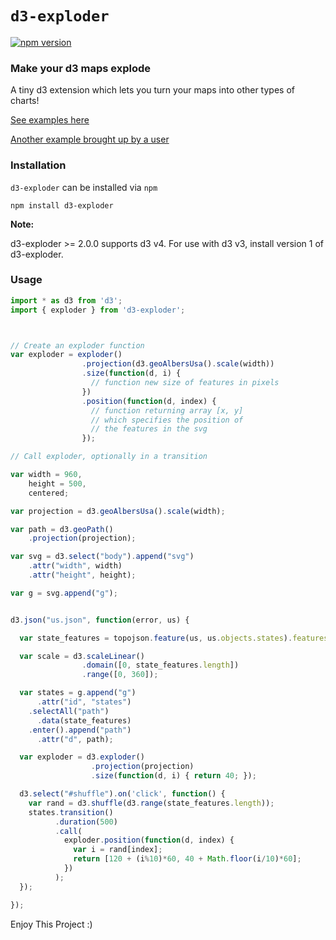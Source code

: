 # `d3-exploder`

[![npm version](https://badge.fury.io/js/d3-exploder.svg)](https://badge.fury.io/js/d3-exploder)

### Make your d3 maps explode

A tiny d3 extension which lets you turn your maps into other types of charts!

[See examples here](http://bsouthga.github.io/d3-exploder/)

[Another example brought up by a user](https://jsfiddle.net/9Lpcm56n/16/)


### Installation

`d3-exploder` can be installed via `npm`

```
npm install d3-exploder
```

**Note:**

d3-exploder >= 2.0.0 supports d3 v4. For use with d3 v3, install version 1 of d3-exploder.

### Usage


```javascript
import * as d3 from 'd3';
import { exploder } from 'd3-exploder';



// Create an exploder function
var exploder = exploder()
                .projection(d3.geoAlbersUsa().scale(width))
                .size(function(d, i) {
                  // function new size of features in pixels
                })
                .position(function(d, index) {
                  // function returning array [x, y]
                  // which specifies the position of
                  // the features in the svg
                });

// Call exploder, optionally in a transition

var width = 960,
    height = 500,
    centered;

var projection = d3.geoAlbersUsa().scale(width);

var path = d3.geoPath()
    .projection(projection);

var svg = d3.select("body").append("svg")
    .attr("width", width)
    .attr("height", height);

var g = svg.append("g");


d3.json("us.json", function(error, us) {

  var state_features = topojson.feature(us, us.objects.states).features;

  var scale = d3.scaleLinear()
                .domain([0, state_features.length])
                .range([0, 360]);

  var states = g.append("g")
      .attr("id", "states")
    .selectAll("path")
      .data(state_features)
    .enter().append("path")
      .attr("d", path);

  var exploder = d3.exploder()
                  .projection(projection)
                  .size(function(d, i) { return 40; });

  d3.select("#shuffle").on('click', function() {
    var rand = d3.shuffle(d3.range(state_features.length));
    states.transition()
          .duration(500)
          .call(
            exploder.position(function(d, index) {
              var i = rand[index];
              return [120 + (i%10)*60, 40 + Math.floor(i/10)*60];
            })
          );
  });

});
```
Enjoy This Project :)
